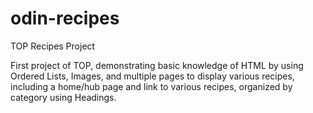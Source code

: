 # odin-recipes
TOP Recipes Project

First project of TOP, demonstrating basic knowledge of HTML by using
Ordered Lists, Images, and multiple pages to display various recipes,
including a home/hub page and link to various recipes, organized by
category using Headings.
